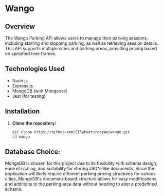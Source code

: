 # Wango

## Overview

The Wango Parking API allows users to manage their parking sessions, including starting and stopping parking, as well as retrieving session details. This API supports multiple cities and parking areas, providing pricing based on specified time frames.

## Technologies Used

- Node.js
- Express.js
- MongoDB (with Mongoose)
- Jest (for testing)

## Installation

1. **Clone the repository:**

   ```bash
   git clone https://github.com/EllaMartirosyan/wango.git
   cd wango


## Database Choice:  
MongoDB is chosen for this project due to its flexibility with schema design, ease of scaling, and suitability for storing JSON-like documents. Since the application will likely require different parking pricing structures for various cities, MongoDB's document-based structure allows for easy modifications and additions to the parking area data without needing to alter a predefined schema.
